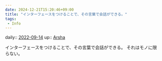 ```yaml
---
date: 2024-12-21T15:20:46+09:00
title: "インターフェースをつけることで、その言葉で会話ができる。"
tags:
 - Info
---
```


daily:: [2022-09-14](Daily_Note/2022-09-14.md)
up:: [Arsha](Bar/Novel/Nacaria/Arsha.md)

インターフェースをつけることで、その言葉で会話ができる。
それはモノに限らない。